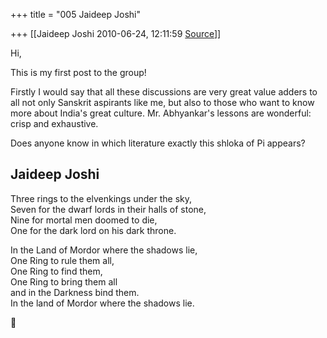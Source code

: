+++
title = "005 Jaideep Joshi"

+++
[[Jaideep Joshi	2010-06-24, 12:11:59 [Source](https://groups.google.com/g/samskrita/c/6fifjYetGLI)]]



Hi,  
  
This is my first post to the group!  
  
Firstly I would say that all these discussions are very great value adders to all not only Sanskrit aspirants like me, but also to those who want to know more about India's great culture. Mr. Abhyankar's lessons are wonderful: crisp and exhaustive.  
  
Does anyone know in which literature exactly this shloka of Pi appears?  
  
Jaideep Joshi  
----------------------------------------------------------------  
Three rings to the elvenkings under the sky,  
Seven for the dwarf lords in their halls of stone,  
Nine for mortal men doomed to die,  
One for the dark lord on his dark throne.  
  
In the Land of Mordor where the shadows lie,  
One Ring to rule them all,  
One Ring to find them,  
One Ring to bring them all  
and in the Darkness bind them.  
In the land of Mordor where the shadows lie.



